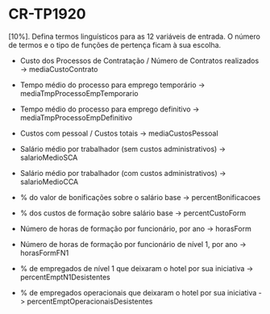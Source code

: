 # CR-TP1920

[10%]. Defina termos linguísticos para as 12 variáveis de entrada. O número de
termos e o tipo de funções de pertença ficam à sua escolha.

- Custo dos Processos de Contratação / Número de Contratos realizados -> mediaCustoContrato

- Tempo médio do processo para emprego temporário -> mediaTmpProcessoEmpTemporario

- Tempo médio do processo para emprego definitivo -> mediaTmpProcessoEmpDefinitivo

- Custos com pessoal / Custos totais -> mediaCustosPessoal

- Salário médio por trabalhador (sem custos administrativos) -> salarioMedioSCA

- Salário médio por trabalhador (com custos administrativos) -> salarioMedioCCA

- % do valor de bonificações sobre o salário base -> percentBonificacoes

- % dos custos de formação sobre salário base -> percentCustoForm

- Número de horas de formação por funcionário, por ano -> horasForm

- Número de horas de formação por funcionário de nível 1, por ano -> horasFormFN1

- % de empregados de nível 1 que deixaram o hotel por sua iniciativa -> percentEmptN1Desistentes

- % de empregados operacionais que deixaram o hotel por sua iniciativa -> percentEmptOperacionaisDesistentes
